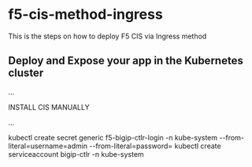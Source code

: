 # f5-cis-method-ingress

This is the steps on how to deploy F5 CIS via Ingress method

## Deploy and Expose your app in the Kubernetes cluster

...

INSTALL CIS MANUALLY

...

kubectl create secret generic f5-bigip-ctlr-login -n kube-system --from-literal=username=admin --from-literal=password=<password>
kubectl create serviceaccount bigip-ctlr -n kube-system
